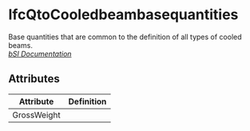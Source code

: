 IfcQtoCooledbeambasequantities
==============================
Base quantities that are common to the definition of all types of cooled
beams.  
[ _bSI
Documentation_](https://standards.buildingsmart.org/IFC/DEV/IFC4_2/FINAL/HTML/schema/ifchvacdomain/qset/qto_cooledbeambasequantities.htm)


Attributes
----------
| Attribute   | Definition   |
|-------------|--------------|
| GrossWeight |              |
